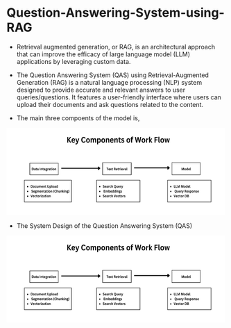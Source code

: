 # Question-Answering-System-using-RAG
- Retrieval augmented generation, or RAG, is an architectural approach that can improve the efficacy of large language model (LLM) applications by leveraging custom data.
- The Question Answering System (QAS) using Retrieval-Augmented Generation (RAG) is a natural language processing (NLP) system designed to provide accurate and relevant answers to user queries/questions. It features a user-friendly interface where users can upload their documents and ask questions related to the content.

- The main three compoents of the model is, 

<img src="https://github.com/DineshkumarL-07/Question-Answering-System-using-RAG/blob/main/images/Screenshot%202024-05-04%20083949.png" alt="GitHub Logo" width="700" height="200">

- The System Design of the Question Answering System (QAS)

<img src="https://github.com/DineshkumarL-07/Question-Answering-System-using-RAG/blob/main/images/Screenshot%202024-05-04%20083949.png" alt="GitHub Logo" width="700" height="200">
